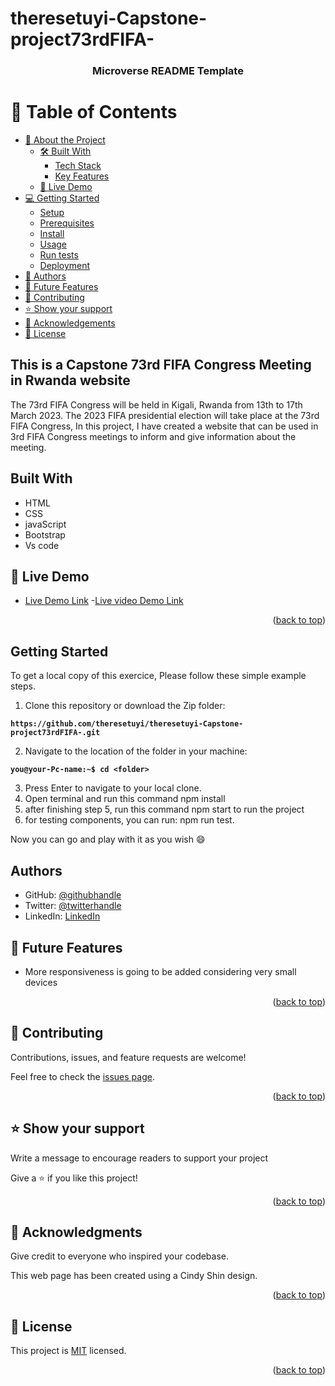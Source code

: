 # theresetuyi-Capstone-project73rdFIFA-

<a name="readme-top"></a>

<div align="center">
  <h3><b>Microverse README Template</b></h3>
</div>

# 📗 Table of Contents

- [📖 About the Project](#about-project)
  - [🛠 Built With](#built-with)
    - [Tech Stack](#tech-stack)
    - [Key Features](#key-features)
  - [🚀 Live Demo](#live-demo)
- [💻 Getting Started](#getting-started)
  - [Setup](#setup)
  - [Prerequisites](#prerequisites)
  - [Install](#install)
  - [Usage](#usage)
  - [Run tests](#run-tests)
  - [Deployment](#triangular_flag_on_post-deployment)
- [👥 Authors](#authors)
- [🔭 Future Features](#future-features)
- [🤝 Contributing](#contributing)
- [⭐️ Show your support](#support)
- [🙏 Acknowledgements](#acknowledgements)
- [📝 License](#license)


 ## This is a Capstone 73rd FIFA Congress Meeting in Rwanda website

The 73rd FIFA Congress will be held in Kigali, Rwanda from 13th to 17th March 2023. The 2023 FIFA presidential election will take place at the 73rd FIFA Congress,
In this project, I have created a website that can be used in 3rd FIFA Congress meetings to inform and give information about the meeting.


## Built With

- HTML
- CSS
- javaScript
- Bootstrap
- Vs code

## 🚀 Live Demo <a name="live-demo"></a>
>
- [Live Demo Link](https://github.com/theresetuyi/theresetuyi-Capstone-project73rdFIFA-/index.html)
-[Live video Demo Link](https://www.loom.com/share/a572e832103d4ccca65b2dce48e6f3f4)

<p align="right">(<a href="#readme-top">back to top</a>)</p>

## Getting Started
To get a local copy of this exercice, Please follow these simple example steps.

1. Clone this repository or download the Zip folder:

**``https://github.com/theresetuyi/theresetuyi-Capstone-project73rdFIFA-.git``**

2. Navigate to the location of the folder in your machine:

**``you@your-Pc-name:~$ cd <folder>``**

3. Press Enter to navigate to your local clone.
4. Open terminal and run this command npm install
5. after finishing step 5, run this command npm start to run the project
6. for testing components, you can run: npm run test.

Now you can go and play with it as you wish :smile:

## Authors

- GitHub: [@githubhandle](https://github.com/theresetuyi)
- Twitter: [@twitterhandle](https://twitter.com/THERESETUYISAB2)
- LinkedIn: [LinkedIn](https://www.linkedin.com/in/therese-theddy-tuyisabe-249820203/)

## 🔭 Future Features <a id="future-features"></a>


- More responsiveness is going to be added considering very small devices

<p align="right">(<a href="#readme-top">back to top</a>)</p>

## 🤝 Contributing <a name="contributing"></a>

Contributions, issues, and feature requests are welcome!

Feel free to check the [issues page](https://github.com/theresetuyi/theresetuyi-Capstone-project73rdFIFA-/issues).

<p align="right">(<a href="#readme-top">back to top</a>)</p>

## ⭐️ Show your support <a name="support"></a>

 Write a message to encourage readers to support your project

 Give a ⭐️ if you like this project!

<p align="right">(<a href="#readme-top">back to top</a>)</p>

## 🙏 Acknowledgments <a name="acknowledgements"></a>

 Give credit to everyone who inspired your codebase.

This web page has been created using a Cindy Shin design.

<p align="right">(<a href="#readme-top">back to top</a>)</p>

## 📝 License 

This project is [MIT](./LICENSE) licensed.

<p align="right">(<a href="#readme-top">back to top</a>)</p>
